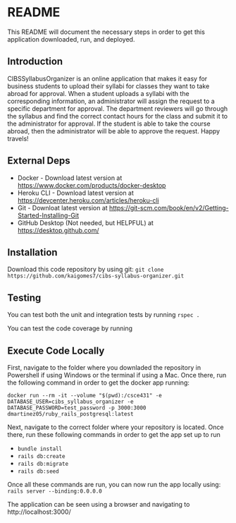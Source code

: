 # README
This README will document the necessary steps in order to get this application downloaded, run, and deployed.


## Introduction

CIBSSyllabusOrganizer is an online application that makes it easy for business students to upload their syllabi for classes they want to take abroad for approval. When a student uploads a syllabi with the corresponding information, an administrator will assign the request to a specific department for approval. The department reviewers will go through the syllabus and find the correct contact hours for the class and submit it to the administrator for approval. If the student is able to take the course abroad, then the administrator will be able to approve the request. Happy travels!

## External Deps

- Docker - Download latest version at https://www.docker.com/products/docker-desktop
- Heroku CLI - Download latest version at https://devcenter.heroku.com/articles/heroku-cli
- Git - Downloat latest version at https://git-scm.com/book/en/v2/Getting-Started-Installing-Git
- GitHub Desktop (Not needed, but HELPFUL) at https://desktop.github.com/

## Installation

Download this code repository by using git: `git clone https://github.com/kaigomes7/cibs-syllabus-organizer.git`

## Testing

You can test both the unit and integration tests by running `rspec .`

You can test the code coverage by running 

## Execute Code Locally

First, navigate to the folder where you downladed the repository in Powershell if using Windows or the terminal if using a Mac. Once there, run the following command in order to get the docker app running:

`docker run --rm -it --volume "$(pwd):/csce431" -e DATABASE_USER=cibs_syllabus_organizer -e DATABASE_PASSWORD=test_password -p 3000:3000 dmartinez05/ruby_rails_postgresql:latest`

Next, navigate to the correct folder where your repository is located. Once there, run these following commands in order to get the app set up to run

- `bundle install`
- `rails db:create`
- `rails db:migrate`
- `rails db:seed`

Once all these commands are run, you can now run the app locally using: `rails server --binding:0.0.0.0`

The application can be seen using a browser and navigating to http://localhost:3000/